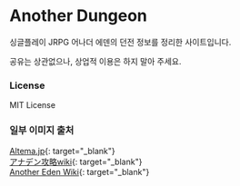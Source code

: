 # Another Dungeon

싱글플레이 JRPG 어나더 에덴의 던전 정보를 정리한 사이트입니다.

공유는 상관없으나, 상업적 이용은 하지 말아 주세요.


### License

MIT License

### 일부 이미지 출처

[Altema.jp](https://altema.jp/anaden/){: target="_blank"}  
[アナデン攻略wiki](https://anaden.gorillawiki.jp/){: target="_blank"}  
[Another Eden Wiki](https://anothereden.miraheze.org/wiki/Another_Eden_Wiki){: target="_blank"}